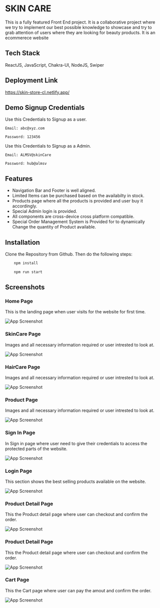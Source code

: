 
# SKIN CARE

This is a fully featured Front End project. It is a collaborative project where we try to implement our best possible knowledge to showcase and try to grab attention of users where they are looking for beauty products. It is an ecommerece website

## Tech Stack

ReactJS, JavaScript, Chakra-UI, NodeJS, Swiper


## Deployment Link
https://skin-store-cl.netlify.app/

## Demo Signup Credentials
Use this Credentials to Signup as a user.

``Email: abc@xyz.com``

``Password: 123456``

Use this Credentials to Signup as a Admin.

``Email: ALMSV@skinCare``

``Password: hub@almsv``
## Features

- Navigation Bar and Footer is well aligned.
- Limited Items can be purchased based on the availabilty in stock.
- Products page where all the products is provided and user buy it accordingly.
- Special Admin login is provided.
- All components are cross-device cross platform compatible.
- Special Order Management System is Provided for to dynamically Change the quantity of Product available.




## Installation

Clone the Repository from Github. Then do the following steps:

```bash
    npm install

    npm run start
```
    
## Screenshots

 ### Home Page
 This is the landing page when user visits for the website for first time.

![App Screenshot](https://i.postimg.cc/Zq4CZvmD/Web-capture-19-12-2022-173114-timely-cucurucho-1b7757-netlify-app.jpg)

 ### SkinCare Page
Images and all necessary information required or user intrested to look at.

![App Screenshot](https://i.postimg.cc/D0nT4LCt/Web-capture-19-12-2022-173255-timely-cucurucho-1b7757-netlify-app.jpg)

 ### HairCare Page
Images and all necessary information required or user intrested to look at.

![App Screenshot](https://i.postimg.cc/D0nT4LCt/Web-capture-19-12-2022-173255-timely-cucurucho-1b7757-netlify-app.jpg)

 ### Product Page
Images and all necessary information required or user intrested to look at.

![App Screenshot](https://i.postimg.cc/tCrK9Y6C/Web-capture-19-12-2022-174240-timely-cucurucho-1b7757-netlify-app.jpg)

 ### Sign In Page
 In Sign in page where user need to give their credentials to access the protected parts of the website.
 
![App Screenshot](https://i.postimg.cc/RZkZdPXt/Web-capture-19-12-2022-173648-timely-cucurucho-1b7757-netlify-app.jpg)

  ### Login Page
 This section shows the best selling products available on the website.
 
![App Screenshot](https://i.postimg.cc/V6xNGKYp/Web-capture-19-12-2022-174119-timely-cucurucho-1b7757-netlify-app.jpg)

 ### Product Detail Page
 This the Product detail page where user can checkout and confirm the order.
 
![App Screenshot](https://i.postimg.cc/sx9CymrM/Web-capture-19-12-2022-17454-timely-cucurucho-1b7757-netlify-app.jpg)

 ### Product Detail Page
 This the Product detail page where user can checkout and confirm the order.
 
![App Screenshot](https://i.postimg.cc/tCrK9Y6C/Web-capture-19-12-2022-174240-timely-cucurucho-1b7757-netlify-app.jpg)

 ### Cart Page
 This the Cart page where user can pay the amout and confirm the order.
 
![App Screenshot](https://i.postimg.cc/mDB4tKgb/Web-capture-19-12-2022-174754-timely-cucurucho-1b7757-netlify-app.jpg)
